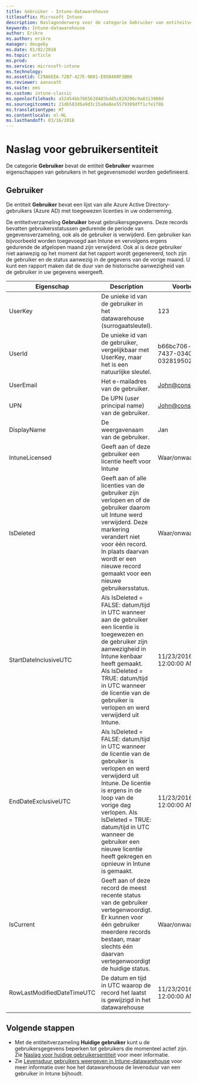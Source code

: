 ```yaml
---
title: Gebruiker - Intune-datawarehouse
titlesuffix: Microsoft Intune
description: Naslagonderwerp voor de categorie Gebruiker van entiteitverzamelingen in de Intune-datawarehouse-API.
keywords: Intune-datawarehouse
author: Erikre
ms.author: erikre
manager: dougeby
ms.date: 01/02/2018
ms.topic: article
ms.prod: 
ms.service: microsoft-intune
ms.technology: 
ms.assetid: C29A6EEA-72B7-427E-9601-E05B408F3BB0
ms.reviewer: aanavath
ms.suite: ems
ms.custom: intune-classic
ms.openlocfilehash: a52454bb7065628485bdd5c828206c9a8313900d
ms.sourcegitcommit: 21db583d6a9d3c15a8a8ee5579309dff1cfe1f8b
ms.translationtype: HT
ms.contentlocale: nl-NL
ms.lasthandoff: 03/16/2018
---
```

# <a name="reference-for-user-entity"></a>Naslag voor gebruikersentiteit

De categorie **Gebruiker** bevat de entiteit **Gebruiker** waarmee eigenschappen van gebruikers in het gegevensmodel worden gedefinieerd.

## <a name="user"></a>Gebruiker

De entiteit **Gebruiker** bevat een lijst van alle Azure Active Directory-gebruikers (Azure AD) met toegewezen licenties in uw onderneming.

De entiteitverzameling **Gebruiker** bevat gebruikersgegevens. Deze records bevatten gebruikersstatussen gedurende de periode van gegevensverzameling, ook als de gebruiker is verwijderd. Een gebruiker kan bijvoorbeeld worden toegevoegd aan Intune en vervolgens ergens gedurende de afgelopen maand zijn verwijderd. Ook al is deze gebruiker niet aanwezig op het moment dat het rapport wordt gegenereerd, toch zijn de gebruiker en de status aanwezig in de gegevens van de vorige maand. U kunt een rapport maken dat de duur van de historische aanwezigheid van de gebruiker in uw gegevens weergeeft.

| Eigenschap  | Description | Voorbeeld |
|---------|------------|--------|
| UserKey |De unieke id van de gebruiker in het datawarehouse (surrogaatsleutel). |123 |
| UserId |De unieke id van de gebruiker, vergelijkbaar met UserKey, maar het is een natuurlijke sleutel. |b66bc706-ffff-7437-0340-032819502773 |
| UserEmail |Het e-mailadres van de gebruiker. |John@constoso.com |
| UPN | De UPN (user principal name) van de gebruiker. | John@constoso.com |
| DisplayName |De weergavenaam van de gebruiker. |Jan |
| IntuneLicensed |Geeft aan of deze gebruiker een licentie heeft voor Intune |Waar/onwaar |
| IsDeleted | Geeft aan of alle licenties van de gebruiker zijn verlopen en of de gebruiker daarom uit Intune werd verwijderd. Deze markering verandert niet voor één record. In plaats daarvan wordt er een nieuwe record gemaakt voor een nieuwe gebruikersstatus. |Waar/onwaar |
| StartDateInclusiveUTC |Als IsDeleted = FALSE: datum/tijd in UTC wanneer aan de gebruiker een licentie is toegewezen en de gebruiker zijn aanwezigheid in Intune kenbaar heeft gemaakt. Als IsDeleted = TRUE: datum/tijd in UTC wanneer de licentie van de gebruiker is verlopen en werd verwijderd uit Intune. |11/23/2016 12:00:00 AM |
| EndDateExclusiveUTC |Als IsDeleted = FALSE: datum/tijd in UTC wanneer de licentie van de gebruiker is verlopen en werd verwijderd uit Intune. De licentie is ergens in de loop van de vorige dag verlopen. Als IsDeleted = TRUE: datum/tijd in UTC wanneer de gebruiker een nieuwe licentie heeft gekregen en opnieuw in Intune is gemaakt.  |11/23/2016 12:00:00 AM |
| IsCurrent |Geeft aan of deze record de meest recente status van de gebruiker vertegenwoordigt. Er kunnen voor één gebruiker meerdere records bestaan, maar slechts één daarvan vertegenwoordigt de huidige status.  |Waar/onwaar |
| RowLastModifiedDateTimeUTC |De datum en tijd in UTC waarop de record het laatst is gewijzigd in het datawarehouse  |11/23/2016 12:00:00 AM |

## <a name="next-steps"></a>Volgende stappen
 - Met de entiteitverzameling **Huidige gebruiker** kunt u de gebruikersgegevens beperken tot gebruikers die momenteel actief zijn. Zie [Naslag voor huidige gebruikersentiteit](reports-ref-current-user.md) voor meer informatie.
 - Zie [Levensduur gebruikers weergeven in Intune-datawarehouse](reports-ref-user-timeline.md) voor meer informatie over hoe het datawarehouse de levensduur van een gebruiker in Intune bijhoudt.
